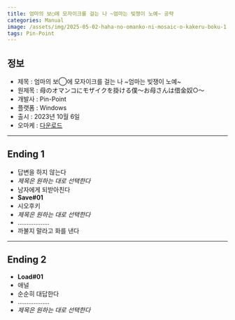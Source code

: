 ```yaml
---
title: 엄마의 보◯에 모자이크를 걸는 나 ~엄마는 빚쟁이 노예~ 공략
categories: Manual
image: /assets/img/2025-05-02-haha-no-omanko-ni-mosaic-o-kakeru-boku-1.webp
tags: Pin-Point
---
```


## 정보

* 제목 : 엄마의 보◯에 모자이크를 걸는 나 ~엄마는 빚쟁이 노예~
* 원제목 : 母のオマンコにモザイクを掛ける僕～お母さんは借金奴○～
* 개발사 : Pin-Point
* 플랫폼 : Windows
* 출시 : 2023년 10월 6일
* 오마케 : [다운로드](/assets/omake/haha-no-omanko-ni-mosaic-o-kakeru-boku.zip)

---

## Ending 1

* 답변을 하지 않는다
* *제목은 원하는 대로 선택한다*
* 남자에게 되받아친다
* **Save#01**
* 시오후키
* *제목은 원하는 대로 선택한다*
* ………………
* 까불지 말라고 화를 낸다

---

## Ending 2

* **Load#01**
* 애널
* 순순히 대답한다
* ………………
* *제목은 원하는 대로 선택한다*
